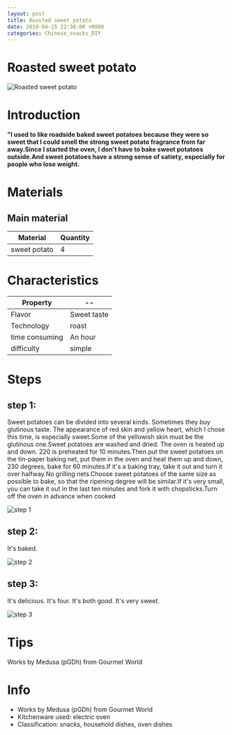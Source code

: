 ```yaml
---
layout: post
title: Roasted sweet potato
date: 2019-04-15 22:30:00 +0800
categories: Chinese_snacks_DIY
---
```


# Roasted sweet potato

![Roasted sweet potato]({{site.baseurl}}/img/408609/408609.jpg)

# Introduction

**"I used to like roadside baked sweet potatoes because they were so sweet that I could smell the strong sweet potato fragrance from far away.Since I started the oven, I don't have to bake sweet potatoes outside.And sweet potatoes have a strong sense of satiety, especially for people who lose weight.**

# Materials


## Main material

Material|Quantity
--|--
sweet potato|4

# Characteristics

Property|--
--|--
Flavor|Sweet taste
Technology|roast
time consuming|An hour
difficulty|simple

# Steps

## step 1:

Sweet potatoes can be divided into several kinds. Sometimes they buy glutinous taste. The appearance of red skin and yellow heart, which I chose this time, is especially sweet.Some of the yellowish skin must be the glutinous one.Sweet potatoes are washed and dried. The oven is heated up and down. 220 is preheated for 10 minutes.Then put the sweet potatoes on the tin-paper baking net, put them in the oven and heat them up and down, 230 degrees, bake for 60 minutes.If it's a baking tray, take it out and turn it over halfway.No grilling nets.Choose sweet potatoes of the same size as possible to bake, so that the ripening degree will be similar.If it's very small, you can take it out in the last ten minutes and fork it with chopsticks.Turn off the oven in advance when cooked

![step 1]({{site.baseurl}}/img/408609/1.jpg)

## step 2:

It's baked.

![step 2]({{site.baseurl}}/img/408609/2.jpg)

## step 3:

It's delicious. It's four. It's both good. It's very sweet.

![step 3]({{site.baseurl}}/img/408609/3.jpg)

# Tips

Works by Medusa (pGDh) from Gourmet World

# Info

- Works by Medusa (pGDh) from Gourmet World
- Kitchenware used: electric oven
- Classification: snacks, household dishes, oven dishes